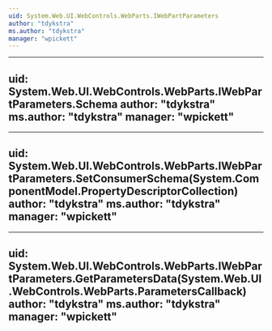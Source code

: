 ```yaml
---
uid: System.Web.UI.WebControls.WebParts.IWebPartParameters
author: "tdykstra"
ms.author: "tdykstra"
manager: "wpickett"
---
```


---
uid: System.Web.UI.WebControls.WebParts.IWebPartParameters.Schema
author: "tdykstra"
ms.author: "tdykstra"
manager: "wpickett"
---

---
uid: System.Web.UI.WebControls.WebParts.IWebPartParameters.SetConsumerSchema(System.ComponentModel.PropertyDescriptorCollection)
author: "tdykstra"
ms.author: "tdykstra"
manager: "wpickett"
---

---
uid: System.Web.UI.WebControls.WebParts.IWebPartParameters.GetParametersData(System.Web.UI.WebControls.WebParts.ParametersCallback)
author: "tdykstra"
ms.author: "tdykstra"
manager: "wpickett"
---
